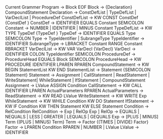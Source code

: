 Current Grammer
Program → Block EOF
Block → {Declaration} CompoundStatement
Declaration → ConstDefList | TypeDefList | VarDeclList | ProcedureDef
ConstDefList → KW CONST ConstDef {ConstDef }
ConstDef → IDENTIFIER EQUALS Constant SEMICOLON
Constant → NUMBER | IDENTIFIER | MINUS Constant
TypeDefList → KW TYPE TypeDef {TypeDef }
TypeDef → IDENTIFIER EQUALS Type SEMICOLON
Type → TypeIdentifier | SubrangeType
TypeIdentifier → IDENTIFIER
SubrangeType → LBRACKET Constant RANGE Constant RBRACKET
VarDeclList → KW VAR VarDecl {VarDecl}
VarDecl → IDENTIFIER COLON TypeIdentifier SEMICOLON
ProcedureDef → ProcedureHead EQUALS Block SEMICOLON
ProcedureHead → KW PROCEDURE IDENTIFIER LPAREN RPAREN
CompoundStatement → KW BEGIN StatementList KW END
StatementList → Statement {SEMICOLON Statement}
Statement → Assignment | CallStatement | ReadStatement | WriteStatement|
WhileStatement | IfStatement | CompoundStatement
Assignment → LValue ASSIGN Condition
CallStatement → KW CALL IDENTIFIER LPAREN ActualParameters RPAREN
ActualParameters →
ReadStatement → KW READ LValue
WriteStatement → KW WRITE Exp
WhileStatement → KW WHILE Condition KW DO Statement
IfStatement → KW IF Condition KW THEN Statement KW ELSE Statement
Condition → RelCondition
RelCondition → Exp [ RelOp Exp ]
RelOp → EQUALS | NEQUALS | LESS | GREATER | LEQUALS | GEQUALS
Exp → [PLUS | MINUS] Term {(PLUS | MINUS) Term}
Term → Factor {(TIMES | DIVIDE) Factor}
Factor → LPAREN Condition RPAREN | NUMBER | LValue
LValue → IDENTIFIER
